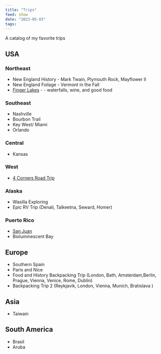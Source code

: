 ```yaml
---
title: "Trips"
feed: show
date: "2023-05-03"
tags: 
---
```


A catalog of my favorite trips

## USA

### Northeast

- New England History - Mark Twain, Plymouth Rock, Mayflower II
- New England Foilage - Vermont in the Fall
- [Finger Lakes](notes/myadventures/travel/Finger%20Lakes.md) -  - waterfalls, wine, and good food 

### Southeast
- Nashville
- Bourbon Trail
- Key West/ Miami
- Orlando
### Central
- Kansas
### West
-  [4 Corners Road Trip](notes/myadventures/travel/4%20Corners%20Road%20Trip.md)

### Alaska
- Wasilla Exploring
- Epic RV Trip (Denali, Talkeetna, Seward, Homer)

### Puerto Rico
- [San Juan](notes/myadventures/travel/San%20Juan.md)
- Bioluminescent Bay

## Europe
- Southern Spain
- Paris and Nice
- Food and History Backpacking Trip (London, Bath, Amsterdam,Berlin, Prague, Vienna, Venice, Rome, Dublin)
- Backpacking Trip 2 (Reykjavik, London, Vienna, Munich, Bratislava )

## Asia
- Taiwain

## South America
- Brasil
- Aruba